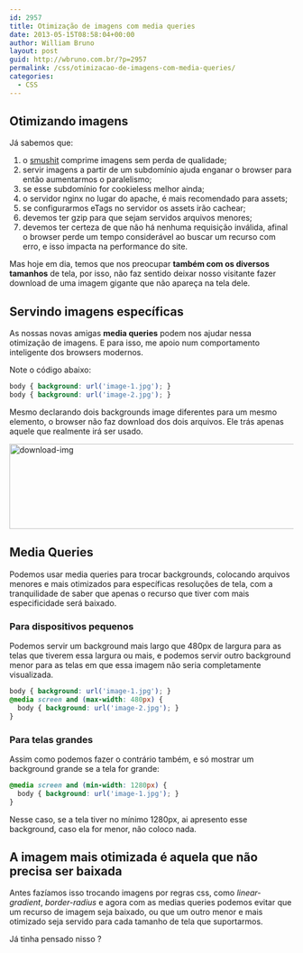 ```yaml
---
id: 2957
title: Otimização de imagens com media queries
date: 2013-05-15T08:58:04+00:00
author: William Bruno
layout: post
guid: http://wbruno.com.br/?p=2957
permalink: /css/otimizacao-de-imagens-com-media-queries/
categories:
  - CSS
---
```

## Otimizando imagens

Já sabemos que:

<ol class="bullet">
  <li>
    o <a href="http://www.smushit.com/ysmush.it/" rel="nofollow">smushit</a> comprime imagens sem perda de qualidade;
  </li>
  <li>
    servir imagens a partir de um subdomínio ajuda enganar o browser para então aumentarmos o paralelismo;
  </li>
  <li>
    se esse subdomínio for cookieless melhor ainda;
  </li>
  <li>
    o servidor nginx no lugar do apache, é mais recomendado para assets;
  </li>
  <li>
    se configurarmos eTags no servidor os assets irão cachear;
  </li>
  <li>
    devemos ter gzip para que sejam servidos arquivos menores;
  </li>
  <li>
    devemos ter certeza de que não há nenhuma requisição inválida, afinal o browser perde um tempo considerável ao buscar um recurso com erro, e isso impacta na performance do site.
  </li>
</ol>



Mas hoje em dia, temos que nos preocupar **também com os diversos tamanhos** de tela, por isso, não faz sentido deixar nosso visitante fazer download de uma imagem gigante que não apareça na tela dele.

## Servindo imagens específicas

As nossas novas amigas **media queries** podem nos ajudar nessa otimização de imagens. E para isso, me apoio num comportamento inteligente dos browsers modernos.

<!--more-->



Note o código abaixo:

``` css
body { background: url('image-1.jpg'); }
body { background: url('image-2.jpg'); }
```

Mesmo declarando dois backgrounds image diferentes para um mesmo elemento, o browser não faz download dos dois arquivos. Ele trás apenas aquele que realmente irá ser usado.

<img src="/wp-content/uploads/2013/05/download-img.jpg" alt="download-img" width="600" height="151" class="aligncenter size-full wp-image-2960" srcset="/wp-content/uploads/2013/05/download-img.jpg 600w, /wp-content/uploads/2013/05/download-img-300x75.jpg 300w" sizes="(max-width: 600px) 100vw, 600px" />

## Media Queries

Podemos usar media queries para trocar backgrounds, colocando arquivos menores e mais otimizados para específicas resoluções de tela, com a tranquilidade de saber que apenas o recurso que tiver com mais especificidade será baixado.

### Para dispositivos pequenos

Podemos servir um background mais largo que 480px de largura para as telas que tiverem essa largura ou mais, e podemos servir outro background menor para as telas em que essa imagem não seria completamente visualizada.

``` css
body { background: url('image-1.jpg'); }
@media screen and (max-width: 480px) {
  body { background: url('image-2.jpg'); }
}
```

### Para telas grandes

Assim como podemos fazer o contrário também, e só mostrar um background grande se a tela for grande:

``` css
@media screen and (min-width: 1280px) {
  body { background: url('image-1.jpg'); }
}
```

Nesse caso, se a tela tiver no mínimo 1280px, ai apresento esse background, caso ela for menor, não coloco nada.

## A imagem mais otimizada é aquela que não precisa ser baixada

Antes fazíamos isso trocando imagens por regras css, como <var>linear-gradient</var>, <var>border-radius</var> e agora com as medias queries podemos evitar que um recurso de imagem seja baixado, ou que um outro menor e mais otimizado seja servido para cada tamanho de tela que suportarmos.

Já tinha pensado nisso ?
